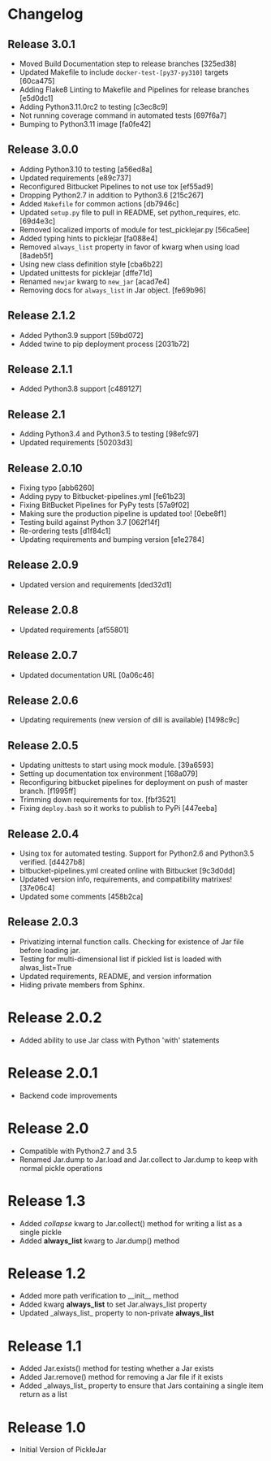 # Changelog

## Release 3.0.1
 * Moved Build Documentation step to release branches [325ed38]
 * Updated Makefile to include `docker-test-[py37-py310]` targets [60ca475]
 * Adding Flake8 Linting to Makefile and Pipelines for release branches [e5d0dc1]
 * Adding Python3.11.0rc2 to testing [c3ec8c9]
 * Not running coverage command in automated tests [697f6a7]
 * Bumping to Python3.11 image [fa0fe42]

## Release 3.0.0
 * Adding Python3.10 to testing [a56ed8a]
 * Updated requirements [e89c737]
 * Reconfigured Bitbucket Pipelines to not use tox [ef55ad9]
 * Dropping Python2.7 in addition to Python3.6 [215c267]
 * Added `Makefile` for common actions [db7946c]
 * Updated `setup.py` file to pull in README, set python_requires, etc. [69d4e3c]
 * Removed localized imports of module for test_picklejar.py [56ca5ee]
 * Added typing hints to picklejar [fa088e4]
 * Removed `always_list` property in favor of kwarg when using load [8adeb5f]
 * Using new class definition style [cba6b22]
 * Updated unittests for picklejar [dffe71d]
 * Renamed `newjar` kwarg to `new_jar` [acad7e4]
 * Removing docs for `always_list` in Jar object. [fe69b96]


## Release 2.1.2
 * Added Python3.9 support [59bd072]
 * Added twine to pip deployment process [2031b72]

## Release 2.1.1
 * Added Python3.8 support [c489127]

## Release 2.1
 * Adding Python3.4 and Python3.5 to testing [98efc97]
 * Updated requirements [50203d3]

## Release 2.0.10
 * Fixing typo [abb6260]
 * Adding pypy to Bitbucket-pipelines.yml [fe61b23]
 * Fixing BitBucket Pipelines for PyPy tests [57a9f02]
 * Making sure the production pipeline is updated too! [0ebe8f1]
 * Testing build against Python 3.7 [062f14f]
 * Re-ordering tests [d1f84c1]
 * Updating requirements and bumping version [e1e2784]

## Release 2.0.9
 * Updated version and requirements [ded32d1]

## Release 2.0.8
 * Updated requirements [af55801]

## Release 2.0.7
 * Updated documentation URL [0a06c46]

## Release 2.0.6
 * Updating requirements (new version of dill is available) [1498c9c]

## Release 2.0.5
 * Updating unittests to start using mock module. [39a6593]
 * Setting up documentation tox environment [168a079]
 * Reconfiguring bitbucket pipelines for deployment on push of master branch. [f1995ff]
 * Trimming down requirements for tox. [fbf3521]
 * Fixing `deploy.bash` so it works to publish to PyPi [447eeba]

## Release 2.0.4
 * Using tox for automated testing.  Support for Python2.6 and Python3.5 verified. [d4427b8]
 * bitbucket-pipelines.yml created online with Bitbucket [9c3d0dd]
 * Updated version info, requirements, and compatibility matrixes! [37e06c4]
 * Updated some comments [458b2ca]

## Release 2.0.3
 * Privatizing internal function calls.  Checking for existence of Jar file before loading jar.
 * Testing for multi-dimensional list if pickled list is loaded with alwas_list=True
 * Updated requirements, README, and version information
 * Hiding private members from Sphinx.

# Release 2.0.2
 * Added ability to use Jar class with Python 'with' statements

# Release 2.0.1
 * Backend code improvements

# Release 2.0
 * Compatible with Python2.7 and 3.5
 * Renamed Jar.dump to Jar.load and Jar.collect to Jar.dump to keep with normal pickle operations

# Release 1.3
 * Added *collapse* kwarg to Jar.collect() method for writing a list as a single pickle
 * Added **always_list** kwarg to Jar.dump() method

# Release 1.2
 * Added more path verification to \_\_init__ method
 * Added kwarg **always_list** to set Jar.always_list property
 * Updated \_always_list_ property to non-private **always_list**

# Release 1.1
 * Added Jar.exists() method for testing whether a Jar exists
 * Added Jar.remove() method for removing a Jar file if it exists
 * Added \_always_list_ property to ensure that Jars containing a single item return as a list

# Release 1.0
 * Initial Version of PickleJar

